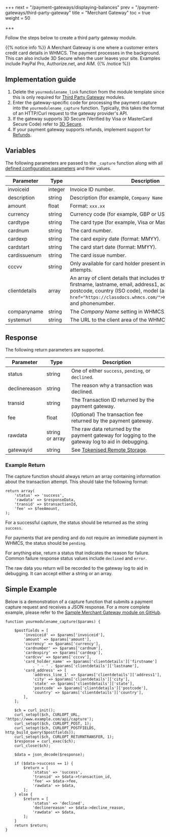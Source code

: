 +++
next = "/payment-gateways/displaying-balances"
prev = "/payment-gateways/third-party-gateway"
title = "Merchant Gateway"
toc = true
weight = 50

+++

Follow the steps below to create a third party gateway module.

{{% notice info %}}
A Merchant Gateway is one where a customer enters credit card details in WHMCS. The payment processes in the background. This can also include 3D Secure when the user leaves your site. Examples include PayPal Pro, Authorize.net, and AIM.
{{% /notice %}}

## Implementation guide

1. Delete the `yourmodulename_link` function from the module template since this is only required for [Third Party Gateway][thirdparty] modules.
2. Enter the gateway-specific code for processing the payment capture into the `yourmodulename_capture` function. Typically, this takes the format of an HTTP/Curl request to the gateway provider's API.
3. If the gateway supports 3D Secure (Verified by Visa or MasterCard Secure Code) refer to [3D Secure][3d-secure].
4. If your payment gateway supports refunds, implement support for [Refunds][refunds].

## Variables

The following parameters are passed to the `_capture` function along with all [defined configuration parameters][configuration] and their values.

Parameter | Type | Description
---|---|---
invoiceid|integer|Invoice ID number.
description|string|Description (for example, `Company Name - Invoice #xxx`).
amount|float|Format: `xxx.xx`
currency|string|Currency code (for example, GBP or USD).
cardtype|string|The card type (for example, Visa or MasterCard).
cardnum|string|The card number.
cardexp|string|The card expiry date (format: MMYY).
cardstart|string|The card start date (format: MMYY).
cardissuenum|string|The card issue number.
cccvv|string|Only available for card holder present initiated payment attempts.
clientdetails|array|An array of client details that includes the following indices: firstname, lastname, email, address1, address2, city, state, postcode, country (ISO code), model (an instance of `<a href="https://classdocs.whmcs.com/">WHMCS/User/Client</a>`), and phonenumber.
companyname|string|The *Company Name* setting in WHMCS.
systemurl|string|The URL to the client area of the WHMCS installation.

## Response

The following return parameters are supported.

Parameter | Type | Description
---|---|---
status|string|One of either `success`, `pending`, or `declined`.
declinereason|string|The reason why a transaction was declined.
transid|string|The Transaction ID returned by the payment gateway.
fee|float|(Optional) The transaction fee returned by the payment gateway.
rawdata|string or array|The raw data returned by the payment gateway for logging to the gateway log to aid in debugging.
gatewayid|string|See [Tokenised Remote Storage][tokenised-remote-storage].

### Example Return

The capture function should always return an array containing information about the transaction attempt. This should take the following format:

```
return array(
    'status' => 'success',
    'rawdata' => $responseData,
    'transid' => $transactionId,
    'fee' => $feeAmount,
);
```

For a successful capture, the status should be returned as the string `success`.

For payments that are pending and do not require an immediate payment in WHMCS, the status should be `pending`.

For anything else, return a status that indicates the reason for failure. Common failure response status values include `declined` and `error`.

The raw data you return will be recorded to the gateway log to aid in debugging. It can accept either a string or an array.

## Simple Example

Below is a demonstration of a capture function that submits a payment capture request and receives a JSON response. For a more complete example, please refer to the [Sample Merchant Gateway module on GitHub][githubsample].

```
function yourmodulename_capture($params) {

    $postfields = [
        'invoiceid' => $params['invoiceid'],
        'amount' => $params['amount'],
        'currency' => $params['currency'],
        'cardnumber' => $params['cardnum'],
        'cardexpiry' => $params['cardexp'],
        'cardcvv' => $params['cccvv'],
        'card_holder_name' => $params['clientdetails']['firstname']
            . ' - ' . $params['clientdetails']['lastname'],
        'card_address' => [
            'address_line_1' => $params['clientdetails']['address1'],
            'city' => $params['clientdetails']['city'],
            'state' => $params['clientdetails']['state'],
            'postcode' => $params['clientdetails']['postcode'],
            'country' => $params['clientdetails']['country'],
        ],
    ];

    $ch = curl_init();
    curl_setopt($ch, CURLOPT_URL, 'https://www.example.com/api/capture');
    curl_setopt($ch, CURLOPT_POST, 1);
    curl_setopt($ch, CURLOPT_POSTFIELDS, http_build_query($postfields));
    curl_setopt($ch, CURLOPT_RETURNTRANSFER, 1);
    $response = curl_exec($ch);
    curl_close($ch);

    $data = json_decode($response);

    if ($data->success == 1) {
        $return = [
            'status' => 'success',
            'transid' => $data->transaction_id,
            'fee' => $data->fee,
            'rawdata' => $data,
        ];
    } else {
        $return = [
            'status' => 'declined',
            'declinereason' => $data->decline_reason,
            'rawdata' => $data,
        ];
    }
    return $return;
}
```

[configuration]: /payment-gateways/configuration "Configuration Parameters"
[thirdparty]: /payment-gateways/third-party-gateway "Third Party Gateways"
[githubsample]: https://github.com/WHMCS/sample-merchant-gateway "Sample Merchant Gateway module on GitHub"
[refunds]: /payment-gateways/refunds "Refunding Transactions"
[3d-secure]: /payment-gateways/3d-secure "3D Secure Process"
[tokenised-remote-storage]: /payment-gateways/tokenised-remote-storage "Tokenised Remote Storage"
